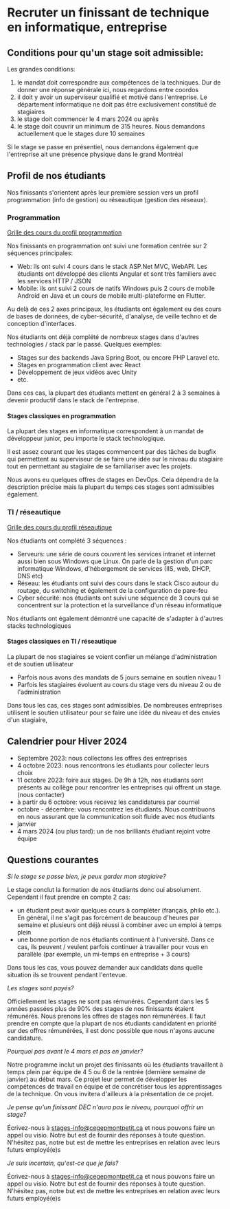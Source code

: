 # Recruter un finissant de technique en informatique, entreprise

## Conditions pour qu'un stage soit admissible:

Les grandes conditions:
1. le mandat doit correspondre aux compétences de la techniques. Dur de donner une réponse générale ici, nous regardons entre coordos
2. il doit y avoir un superviseur qualifié et motivé dans l'entreprise. Le département informatique ne doit pas être exclusivement constitué de stagiaires
3. le stage doit commencer le 4 mars 2024 ou après
4. le stage doit couvrir un minimum de 315 heures. Nous demandons actuellement que le stages dure 10 semaines



Si le stage se passe en présentiel, nous demandons également que l'entreprise ait une présence physique dans le grand Montréal

## Profil de nos étudiants

Nos finissants s'orientent après leur première session vers un profil programmation (info de gestion) ou réseautique (gestion des réseaux).

### Programmation
[Grille des cours du profil programmation](https://info.cegepmontpetit.ca/dec/p)

Nos finissants en programmation ont suivi une formation centrée sur 2 séquences principales:
- Web: ils ont suivi 4 cours dans le stack ASP.Net MVC, WebAPI. Les étudiants ont développé des clients Angular et sont très familiers avec les services HTTP / JSON
- Mobile: ils ont suivi 2 cours de natifs Windows puis 2 cours de mobile Android en Java et un cours de mobile multi-plateforme en Flutter.

Au delà de ces 2 axes principaux, les étudiants ont également eu des cours de bases de données, de cyber-sécurité, d'analyse, de veille techno et de conception d'interfaces.

Nos étudiants ont déjà complété de nombreux stages dans d'autres technologies / stack par le passé. Quelques exemples:
- Stages sur des backends Java Spring Boot, ou encore PHP Laravel etc.
- Stages en programmation client avec React
- Développement de jeux vidéos avec Unity
- etc.

Dans ces cas, la plupart des étudiants mettent en général 2 à 3 semaines à devenir productif dans le stack de l'entreprise.

#### Stages classiques en programmation

La plupart des stages en informatique correspondent à un mandat de développeur junior, peu importe le stack technologique. 

Il est assez courant que les stages commencent par des tâches de bugfix qui permettent au superviseur de se faire une idée sur le niveau du stagiaire tout en permettant au stagiaire de se familiariser avec les projets.

Nous avons eu quelques offres de stages en DevOps. Cela dépendra de la description précise mais la plupart du temps ces stages sont admissibles également.

### TI / réseautique
[Grille des cours du profil réseautique](https://info.cegepmontpetit.ca/dec/r)

Nos étudiants ont complété 3 séquences :
- Serveurs: une série de cours couvrent les services intranet et internet aussi bien sous Windows que Linux. On parle de la gestion d'un parc informatique Windows, d'hébergement de services (IIS, web, DHCP, DNS etc)
- Réseau: les étudiants ont suivi des cours dans le stack Cisco autour du routage, du switching et également de la configuration de pare-feu
- Cyber sécurité: nos étudiants ont suivi une séquence de 3 cours qui se concentrent sur la protection et la surveillance d'un réseau informatique

Nos étudiants ont également démontré une capacité de s'adapter à d'autres stacks technologiques

#### Stages classiques en TI / réseautique

La plupart de nos stagiaires se voient confier un mélange d'administration et de soutien utilisateur
- Parfois nous avons des mandats de 5 jours semaine en soutien niveau 1
- Parfois les stagiaires évoluent au cours du stage vers du niveau 2 ou de l'administration

Dans tous les cas, ces stages sont admissibles. De nombreuses entreprises utilisent le soutien utilisateur pour se faire une idée du niveau et des envies d'un stagiaire,

## Calendrier pour Hiver 2024

- Septembre 2023: nous collectons les offres des entreprises
- 4 octobre 2023: nous rencontrons les étudiants pour collecter leurs choix
- 11 octobre 2023: foire aux stages. De 9h à 12h, nos étudiants sont présents au collège pour rencontrer les entreprises qui offrent un stage. (nous contacter)
- à partir du 6 octobre: vous recevez les candidatures par courriel
- octobre - décembre: vous rencontrez les étudiants. Nous contribuons en nous assurant que la communication soit fluide avec nos étudiants
- janvier
- 4 mars 2024 (ou plus tard): un de nos brilliants étudiant rejoint votre équipe 

## Questions courantes

*Si le stage se passe bien, je peux garder mon stagiaire?*  

Le stage conclut la formation de nos étudiants donc oui absolument. Cependant il faut prendre en compte 2 cas:
- un étudiant peut avoir quelques cours à compléter (français, philo etc.). En général, il ne s'agit pas forcément de beaucoup d'heures par semaine et plusieurs ont déjà réussi à combiner avec un emploi à temps plein
- une bonne portion de nos étudiants continuent à l'université. Dans ce cas, ils peuvent / veulent parfois continuer à travailler pour vous en parallèle (par exemple, un mi-temps en entreprise + 3 cours)

Dans tous les cas, vous pouvez demander aux candidats dans quelle situation ils se trouvent pendant l'entevue.

*Les stages sont payés?*  

Officiellement les stages ne sont pas rémunérés. Cependant dans les 5 années passées plus de 90% des stages de nos finissants étaient rémunérés. Nous prenons les offres de stages non rémunérées. Il faut prendre en compte que la plupart de nos étudiants candidatent en priorité sur des offres rémunérées, il est donc possible que nous n'ayons aucune candidature.


*Pourquoi pas avant le 4 mars et pas en janvier?*  

Notre programme inclut un projet des finissants où les étudiants travaillent à temps plein par équipe de 4 5 ou 6 de la rentrée (dernière semaine de janvier) au début mars. Ce projet leur permet de développer les compétences de travail en équipe et de concrétiser tous les apprentissages de la technique. On vous invitera d'ailleurs à la présentation de ce projet.

*Je pense qu'un finissant DEC n'aura pas le niveau, pourquoi offrir un stage?*

Écrivez-nous à stages-info@cegepmontpetit.ca et nous pouvons faire un appel ou visio. Notre but est de fournir des réponses à toute question. N'hésitez pas, notre but est de mettre les entreprises en relation avec leurs futurs employé(e)s

*Je suis incertain, qu'est-ce que je fais?*

Écrivez-nous à stages-info@cegepmontpetit.ca et nous pouvons faire un appel ou visio. Notre but est de fournir des réponses à toute question. N'hésitez pas, notre but est de mettre les entreprises en relation avec leurs futurs employé(e)s

